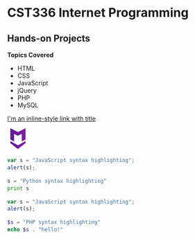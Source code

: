# CST336 Internet Programming
## Hands-on Projects
**Topics Covered** 
* HTML
* CSS
* JavaScript
* jQuery
* PHP
* MySQL

[I'm an inline-style link with title](https://www.google.com "Google's Homepage")

![alt text](https://github.com/adam-p/markdown-here/raw/master/src/common/images/icon48.png "Logo Title Text 2")

```javascript
var s = "JavaScript syntax highlighting";
alert(s);
```
 
```python
s = "Python syntax highlighting"
print s
```

```javascript
var s = "JavaScript syntax highlighting";
alert(s);
```
 
```php
$s = "PHP syntax highlighting"
echo $s . "hello!"
```
